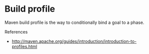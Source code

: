 # Build profile

Maven build profile is the way to conditionally bind a goal to a phase.

References

* http://maven.apache.org/guides/introduction/introduction-to-profiles.html
